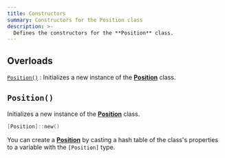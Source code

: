 ```yaml
---
title: Constructors
summary: Constructors for the Position class
description: >-
  Defines the constructors for the **Position** class.
---
```


## Overloads

[`Position()`](#position)
: Initializes a new instance of the [**Position**][01] class.

## `Position()`

Initializes a new instance of the [**Position**][01] class.

```powershell
[Position]::new()
```

You can create a [**Position**][01] by casting a hash table of the class's properties
to a variable with the `[Position]` type.

<!-- Link Reference Definitions -->
[01]: ../
